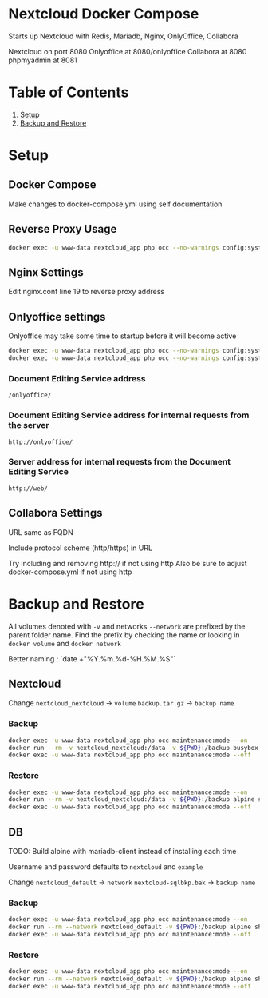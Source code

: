 # Nextcloud Docker Compose

Starts up Nextcloud with Redis, Mariadb, Nginx, OnlyOffice, Collabora

Nextcloud on port 8080
Onlyoffice at 8080/onlyoffice
Collabora at 8080
phpmyadmin at 8081

# Table of Contents
1. [Setup](#setup)
2. [Backup and Restore](##backup-and-restore)

# Setup
## Docker Compose

Make changes to docker-compose.yml using self documentation

## Reverse Proxy Usage

```bash
docker exec -u www-data nextcloud_app php occ --no-warnings config:system:set trusted_domains 2 --value="sub.example.com"
```

## Nginx Settings

Edit nginx.conf line 19 to reverse proxy address


## Onlyoffice settings

Onlyoffice may take some time to startup before it will become active

```bash
docker exec -u www-data nextcloud_app php occ --no-warnings config:system:set allow_local_remote_servers --value=true
docker exec -u www-data nextcloud_app php occ --no-warnings config:system:set trusted_domains 1 --value="web"
```

### Document Editing Service address

`/onlyoffice/`

### Document Editing Service address for internal requests from the server

`http://onlyoffice/`

### Server address for internal requests from the Document Editing Service

`http://web/`

## Collabora Settings

URL same as FQDN

Include protocol scheme (http/https) in URL

Try including and removing http:// if not using http
Also be sure to adjust docker-compose.yml if not using http


# Backup and Restore

All volumes denoted with `-v` and networks `--network` are prefixed by the parent folder name.
Find the prefix by checking the name or looking in `docker volume` and `docker network`


Better naming : \`date +"%Y.%m.%d-%H.%M.%S"\`


## Nextcloud

Change 
`nextcloud_nextcloud` -> `volume`
`backup.tar.gz` -> `backup name`

### Backup

```bash
docker exec -u www-data nextcloud_app php occ maintenance:mode --on
docker run --rm -v nextcloud_nextcloud:/data -v ${PWD}:/backup busybox tar zcvf /backup/backup.tar.gz /data > /dev/null 2>&1
docker exec -u www-data nextcloud_app php occ maintenance:mode --off
```

### Restore

```bash
docker exec -u www-data nextcloud_app php occ maintenance:mode --on
docker run --rm -v nextcloud_nextcloud:/data -v ${PWD}:/backup alpine sh -c "rm -rf /data/* ; tar zxvf /backup/backup.tar.gz --strip 1 -C /data;"
docker exec -u www-data nextcloud_app php occ maintenance:mode --off
```

## DB

TODO: Build alpine with mariadb-client instead of installing each time

Username and password defaults to `nextcloud` and `example`

Change 
`nextcloud_default` -> `network`
`nextcloud-sqlbkp.bak` -> `backup name`

### Backup
```bash
docker exec -u www-data nextcloud_app php occ maintenance:mode --on
docker run --rm --network nextcloud_default -v ${PWD}:/backup alpine sh -c "apk add mariadb-client ; mysqldump --single-transaction -h db -u [username] -p[password] nextcloud > /backup/nextcloud-sqlbkp.bak;"
docker exec -u www-data nextcloud_app php occ maintenance:mode --off
```

### Restore
```bash
docker exec -u www-data nextcloud_app php occ maintenance:mode --on
docker run --rm --network nextcloud_default -v ${PWD}:/backup alpine sh -c "apk add mariadb-client ; mysql -h db -u nextcloud -pexample -e \"DROP DATABASE nextcloud\" ; mysql -h db -u nextcloud -pexample -e \"CREATE DATABASE nextcloud\" ; mysql -h db -u [username] -p[password] nextcloud < /backup/nextcloud-sqlbkp.bak;"
docker exec -u www-data nextcloud_app php occ maintenance:mode --off
```
